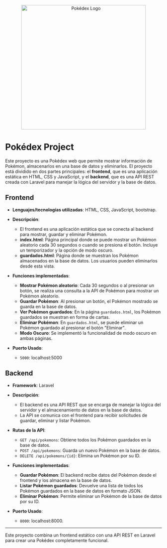 <p align="center"><img src="frontend/components/img/Pokédex_logo.png" width="400" alt="Pokédex Logo"></p>

# Pokédex Project

Este proyecto es una Pokédex web que permite mostrar información de Pokémon, almacenarlos en una base de datos y eliminarlos. El proyecto está dividido en dos partes principales: el **frontend**, que es una aplicación estática en HTML, CSS y JavaScript, y el **backend**, que es una API REST creada con Laravel para manejar la lógica del servidor y la base de datos.

## Frontend

- **Lenguajes/tecnologías utilizadas**: HTML, CSS, JavaScript, bootstrap.
- **Descripción**:
  - El frontend es una aplicación estática que se conecta al backend para mostrar, guardar y eliminar Pokémon.
  - **index.html**: Página principal donde se puede mostrar un Pokémon aleatorio cada 30 segundos o cuando se presiona el botón. Incluye un temporizador y la opción de modo oscuro.
  - **guardados.html**: Página donde se muestran los Pokémon almacenados en la base de datos. Los usuarios pueden eliminarlos desde esta vista.

- **Funciones implementadas**:
  - **Mostrar Pokémon aleatorio**: Cada 30 segundos o al presionar un botón, se realiza una consulta a la API de Pokémon para mostrar un Pokémon aleatorio.
  - **Guardar Pokémon**: Al presionar un botón, el Pokémon mostrado se guarda en la base de datos.
  - **Ver Pokémon guardados**: En la página `guardados.html`, los Pokémon guardados se muestran en forma de cartas.
  - **Eliminar Pokémon**: En `guardados.html`, se puede eliminar un Pokémon guardado al presionar el botón "Eliminar".
  - **Modo Oscuro**: Se implementó la funcionalidad de modo oscuro en ambas páginas.

- **Puerto Usado**:
  - `5000`: localhost:5000

## Backend

- **Framework**: Laravel
- **Descripción**:
  - El backend es una API REST que se encarga de manejar la lógica del servidor y el almacenamiento de datos en la base de datos.
  - La API se comunica con el frontend para recibir solicitudes de guardar, eliminar y listar Pokémon.

- **Rutas de la API**:
  - `GET /api/pokemons`: Obtiene todos los Pokémon guardados en la base de datos.
  - `POST /api/pokemons`: Guarda un nuevo Pokémon en la base de datos.
  - `DELETE /api/pokemons/{id}`: Elimina un Pokémon por su ID.

- **Funciones implementadas**:
  - **Guardar Pokémon**: El backend recibe datos del Pokémon desde el frontend y los almacena en la base de datos.
  - **Listar Pokémon guardados**: Devuelve una lista de todos los Pokémon guardados en la base de datos en formato JSON.
  - **Eliminar Pokémon**: Permite eliminar un Pokémon de la base de datos por su ID.

- **Puerto Usado**:
  - `8000`: localhost:8000.
---

Este proyecto combina un frontend estático con una API REST en Laravel para crear una Pokédex completamente funcional.
